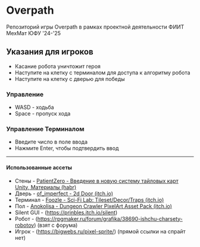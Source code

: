 # Overpath
Репозиторий игры Overpath в рамках проектной деятельности ФИИТ МехМат ЮФУ '24-'25

## Указания для игроков
- Касание робота уничтожит героя
- Наступите на клетку с терминалом для доступа к алгоритму робота
- Наступите на клетку с дверью для победы
### Управление
- WASD - ходьба
- Space - пропуск хода
### Управление Терминалом
- Введите число в поле ввода
- Нажмите Enter, чтобы подтвердить ввод

---
#### Использованные ассеты
- Стены - [PatientZero - Введение в новую систему тайловых карт Unity, Материалы (habr)](https://habr.com/ru/articles/412765/)
- Дверь - [of_imperfect - 2d Door (itch.io)](https://of-imperfect.itch.io/2d-door)
- Терминал - [Foozle - Sci-Fi Lab: Tileset/Decor/Traps (itch.io)](https://foozlecc.itch.io/sci-fi-lab-tileset-decor-traps)
- Пол - [Anokolisa - Dungeon Crawler PixelArt Asset Pack (itch.io)](https://anokolisa.itch.io/dungeon-crawler-pixel-art-asset-pack)
- Silent GUI - (https://prinbles.itch.io/silent)
- Робот - (https://rpgmaker.ru/forum/grafika/38690-ishchu-charsety-robotov) (взят с форума)
- Игрок - (https://bigwebs.ru/pixel-sprite/) (прямой ссылки на спрайт нет)

